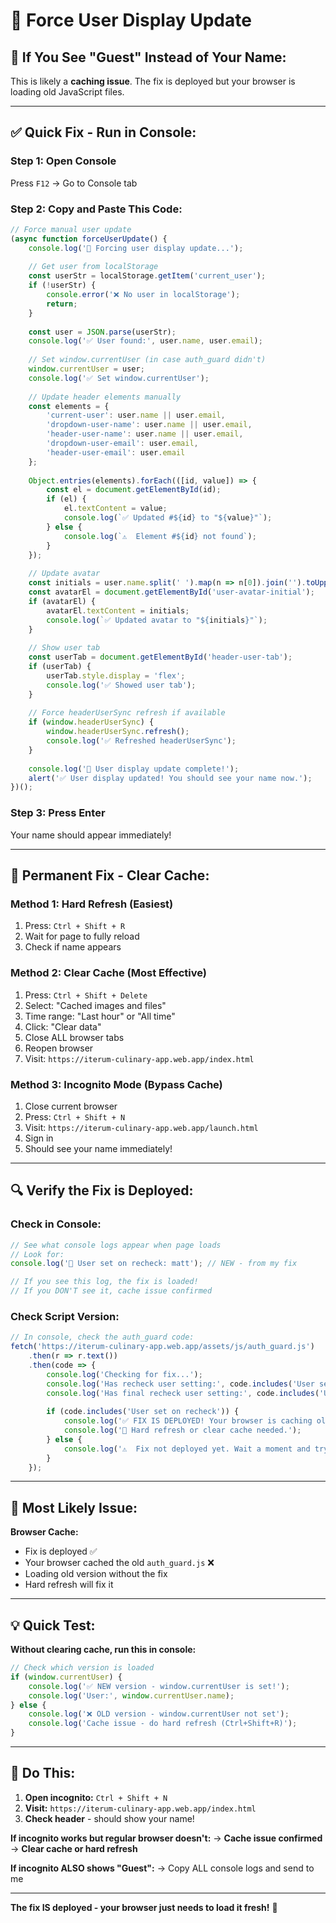 # 🔧 Force User Display Update

## 🚨 **If You See "Guest" Instead of Your Name:**

This is likely a **caching issue**. The fix is deployed but your browser is loading old JavaScript files.

---

## ✅ **Quick Fix - Run in Console:**

### **Step 1: Open Console**
Press `F12` → Go to Console tab

### **Step 2: Copy and Paste This Code:**

```javascript
// Force manual user update
(async function forceUserUpdate() {
    console.log('🔧 Forcing user display update...');
    
    // Get user from localStorage
    const userStr = localStorage.getItem('current_user');
    if (!userStr) {
        console.error('❌ No user in localStorage');
        return;
    }
    
    const user = JSON.parse(userStr);
    console.log('✅ User found:', user.name, user.email);
    
    // Set window.currentUser (in case auth_guard didn't)
    window.currentUser = user;
    console.log('✅ Set window.currentUser');
    
    // Update header elements manually
    const elements = {
        'current-user': user.name || user.email,
        'dropdown-user-name': user.name || user.email,
        'header-user-name': user.name || user.email,
        'dropdown-user-email': user.email,
        'header-user-email': user.email
    };
    
    Object.entries(elements).forEach(([id, value]) => {
        const el = document.getElementById(id);
        if (el) {
            el.textContent = value;
            console.log(`✅ Updated #${id} to "${value}"`);
        } else {
            console.log(`⚠️  Element #${id} not found`);
        }
    });
    
    // Update avatar
    const initials = user.name.split(' ').map(n => n[0]).join('').toUpperCase().substring(0, 2);
    const avatarEl = document.getElementById('user-avatar-initial');
    if (avatarEl) {
        avatarEl.textContent = initials;
        console.log(`✅ Updated avatar to "${initials}"`);
    }
    
    // Show user tab
    const userTab = document.getElementById('header-user-tab');
    if (userTab) {
        userTab.style.display = 'flex';
        console.log('✅ Showed user tab');
    }
    
    // Force headerUserSync refresh if available
    if (window.headerUserSync) {
        window.headerUserSync.refresh();
        console.log('✅ Refreshed headerUserSync');
    }
    
    console.log('🎉 User display update complete!');
    alert('✅ User display updated! You should see your name now.');
})();
```

### **Step 3: Press Enter**

Your name should appear immediately!

---

## 🔄 **Permanent Fix - Clear Cache:**

### **Method 1: Hard Refresh (Easiest)**
1. Press: `Ctrl + Shift + R`
2. Wait for page to fully reload
3. Check if name appears

### **Method 2: Clear Cache (Most Effective)**
1. Press: `Ctrl + Shift + Delete`
2. Select: "Cached images and files"
3. Time range: "Last hour" or "All time"
4. Click: "Clear data"
5. Close ALL browser tabs
6. Reopen browser
7. Visit: `https://iterum-culinary-app.web.app/index.html`

### **Method 3: Incognito Mode (Bypass Cache)**
1. Close current browser
2. Press: `Ctrl + Shift + N`
3. Visit: `https://iterum-culinary-app.web.app/launch.html`
4. Sign in
5. Should see your name immediately!

---

## 🔍 **Verify the Fix is Deployed:**

### **Check in Console:**

```javascript
// See what console logs appear when page loads
// Look for:
console.log('👤 User set on recheck: matt'); // NEW - from my fix

// If you see this log, the fix is loaded!
// If you DON'T see it, cache issue confirmed
```

### **Check Script Version:**

```javascript
// In console, check the auth_guard code:
fetch('https://iterum-culinary-app.web.app/assets/js/auth_guard.js')
    .then(r => r.text())
    .then(code => {
        console.log('Checking for fix...');
        console.log('Has recheck user setting:', code.includes('User set on recheck'));
        console.log('Has final recheck user setting:', code.includes('User set on final recheck'));
        
        if (code.includes('User set on recheck')) {
            console.log('✅ FIX IS DEPLOYED! Your browser is caching old version.');
            console.log('🔄 Hard refresh or clear cache needed.');
        } else {
            console.log('⚠️  Fix not deployed yet. Wait a moment and try again.');
        }
    });
```

---

## 🎯 **Most Likely Issue:**

**Browser Cache:**
- Fix is deployed ✅
- Your browser cached the old `auth_guard.js` ❌
- Loading old version without the fix
- Hard refresh will fix it

---

## 💡 **Quick Test:**

**Without clearing cache, run this in console:**

```javascript
// Check which version is loaded
if (window.currentUser) {
    console.log('✅ NEW version - window.currentUser is set!');
    console.log('User:', window.currentUser.name);
} else {
    console.log('❌ OLD version - window.currentUser not set');
    console.log('Cache issue - do hard refresh (Ctrl+Shift+R)');
}
```

---

## 🚀 **Do This:**

1. **Open incognito:** `Ctrl + Shift + N`
2. **Visit:** `https://iterum-culinary-app.web.app/index.html`
3. **Check header** - should show your name!

**If incognito works but regular browser doesn't:**
→ **Cache issue confirmed**  
→ **Clear cache or hard refresh**

**If incognito ALSO shows "Guest":**
→ Copy ALL console logs and send to me

---

**The fix IS deployed - your browser just needs to load it fresh!** 🔄

